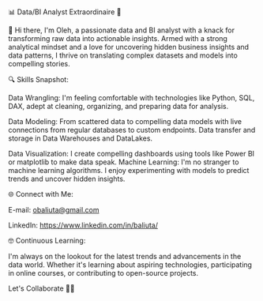 📊 Data/BI Analyst Extraordinaire 🚀

👋 Hi there, I'm Oleh, a passionate data and BI analyst with a knack for transforming raw data into actionable insights. Armed with a strong analytical mindset and a love for uncovering hidden business insights and data patterns, I thrive on translating complex datasets and models into compelling stories.

🔍 Skills Snapshot:

Data Wrangling: I'm feeling comfortable with technologies like Python, SQL, DAX, adept at cleaning, organizing, and preparing data for analysis. 

Data Modeling: From scattered data to compelling data models with live connections from regular databases to custom endpoints. Data transfer and storage in Data Warehouses and DataLakes.

Data Visualization: I create compelling dashboards using tools like Power BI or matplotlib to make data speak.
Machine Learning: I'm no stranger to machine learning algorithms. I enjoy experimenting with models to predict trends and uncover hidden insights.

🌐 Connect with Me:

E-mail: obaliuta@gmail.com

LinkedIn: https://www.linkedin.com/in/baliuta/

🤓 Continuous Learning:

I'm always on the lookout for the latest trends and advancements in the data world. Whether it's learning about aspiring technologies, participating in online courses, or contributing to open-source projects.

Let's Collaborate 🚀✨
<!---
obaliuta/obaliuta is a ✨ special ✨ repository because its `README.md` (this file) appears on your GitHub profile.
You can click the Preview link to take a look at your changes.
--->

